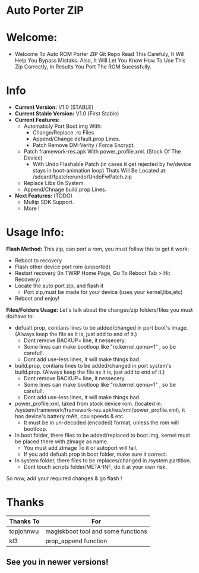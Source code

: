 
Auto Porter ZIP
===================

# Welcome:
- Welcome To Auto ROM Porter ZIP Git Repo
Read This Carefuly, It Will Help You Bypass Mistaks.
Also, It Will Let You Know How To Use This Zip Correctly, In Results You Port The ROM Sucessfully.

# Info
- **Current Version:** V1.0 (STABLE)
- **Current Stable Version:** V1.0 (First Stable)
- **Current Features:**
   * Automaticly Port Boot.img With:
      - Change/Replace .rc Files
      - Append/Change default.prop Lines.
      - Patch Remove DM-Verity / Force Encrypt.
   * Patch framework-res.apk With power_profile.xml. (Stock Of The Device)
      - With Undo Flashable Patch (in cases it get rejected by fw/device stays in boot-animation loop)
        Thats Will Be Located at: /sdcard/fpatcherundo/UndoFwPatch.zip
   * Replace Libs On System.
   * Append/Chnage build.prop Lines.
- **Next Features:** (TODO)
   * Multip SDK Support.
   * More !

# Usage Info:

 **Flash Method:**
This zip, can port a rom, you must follow this to get it work:
- Reboot to recovery
- Flash other device port rom (unported)
- Restart recovery (In TWRP Home Page, Go To Reboot Tab > Hit Recovery)
- Locate the auto port zip, and flash it
  * Port zip,must be made for your device (uses your kernel,libs,etc)
- Reboot and enjoy!

 **Files/Folders Usage:**
Let's talk about the changes/zip folders/files you must do/have to:
- defualt.prop, contians lines to be added/changed in port boot's image. (Always keep the file as it is, just add to end of it.)
  * Dont remove BACKUP= line, it nessecery.
  * Some lines can make bootloop like "ro.kernel.qemu=1" , so be careful!.
  * Dont add use-less lines, it will make things bad.
- build.prop, contians lines to be added/changed in port system's build.prop. (Always keep the file as it is, just add to end of it.)
  * Dont remove BACKUP= line, it nessecery.
  * Some lines can make bootloop like "ro.kernel.qemu=1" , so be careful!.
  * Dont add use-less lines, it will make things bad.
- power_profile.xml, taked from stock device rom. (located in: /system/framework/framework-res.apk/res/xml/power_profile.xml), it has device's battery mAh, cpu speeds & etc.
  * It must be in un-decoded (encoded) format, unless the rom will bootloop.
- In boot folder, there files to be added/replaced to boot.img, kernel must be placed there with zImage as name.
  * You must add zImage To it or autoport will fail.
  * If you add defualt.prop in boot folder, make sure it correct.
- In system folder, there files to be replaces/changed in /system partition.
  * Dont touch scripts folder/META-INF, do it at your own risk.

So now, add your required changes & go flash !

# Thanks
| Thanks To | For |
| -------   | -------|
| topjohnwu | magiskboot tool and some functions |
| kl3 | prop_append function |

## See you in newer versions!
